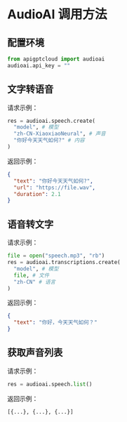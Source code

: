 # AudioAI 调用方法

## 配置环境
```python
from apigptcloud import audioai
audioai.api_key = ""
```

## 文字转语音
请求示例：  
```python
res = audioai.speech.create(
  "model", # 模型
  "zh-CN-XiaoxiaoNeural", # 声音
  "你好今天天气如何?" # 内容
)
```

返回示例：
```json
{
  "text": "你好今天天气如何?", 
  "url": "https://file.wav", 
  "duration": 2.1
}
```

## 语音转文字
请求示例：
```python
file = open("speech.mp3", "rb")
res = audioai.transcriptions.create(
  "model", # 模型
  file, # 文件
  "zh-CN" # 语言
)
```
返回示例：
```json
{
  "text": "你好，今天天气如何？"
}
```

## 获取声音列表
请求示例：
```python
res = audioai.speech.list()
```
返回示例：
```python
[{...}, {...}, {...}]
```
